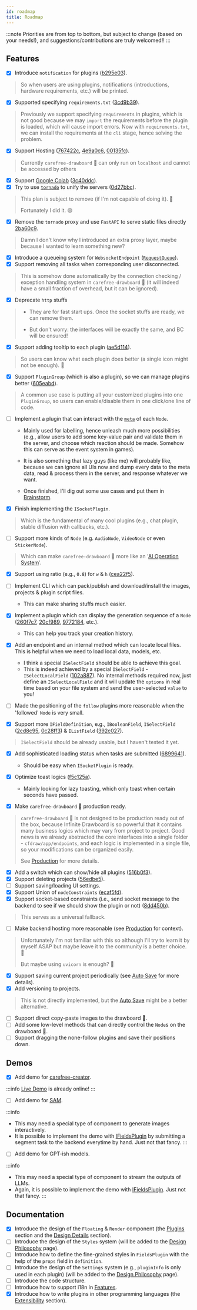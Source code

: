 ```yaml
---
id: roadmap
title: Roadmap
---
```


:::note
Priorities are from top to bottom, but subject to change (based on your needs!), and suggestions/contributions are truly welcomed!!
:::

## Features

- [x] Introduce `notification` for plugins ([b295e03](https://github.com/carefree0910/carefree-drawboard/commit/b295e03a69083279899294379da02dbacec190c8)).

> So when users are using plugins, notifications (introductions, hardware requirements, etc.) will be printed.

- [x] Supported specifying `requirements.txt` ([3cd9b39](https://github.com/carefree0910/carefree-drawboard/commit/3cd9b3912016ab5f8cadee12296de655989127e3)).

> Previously we support specifying `requirements` in plugins, which is not good because we may `import` the requirements before the plugin is loaded, which will cause import errors. Now with `requirements.txt`, we can install the requirements at the `cli` stage, hence solving the problem.

- [x] Support Hosting ([767422c](https://github.com/carefree0910/carefree-drawboard/commit/767422c4475e6fff4d23085af2acb928a11315ad), [4e9a0c6](https://github.com/carefree0910/carefree-drawboard/commit/4e9a0c6b8641a28bec0eef3b14a8f978b1cffe0e), [00135fc](https://github.com/carefree0910/carefree-drawboard/commit/00135fccf555fdfa6e832015f587fdabee7a8432)).

> Currently `carefree-drawboard` 🎨 can only run on `localhost` and cannot be accessed by others

- [x] Support [Google Colab](https://colab.research.google.com/github/carefree0910/carefree-drawboard/blob/dev/examples/server.ipynb) ([3c40ddc](https://github.com/carefree0910/carefree-drawboard/commit/3c40ddc438ead7299dcd0c9b1b07832f321f9234)).
- [x] Try to use [`tornado`](https://github.com/tornadoweb/tornado) to unify the servers ([0d27bbc](https://github.com/carefree0910/carefree-drawboard/commit/0d27bbc11fd831ca6cb45c589d658ef77514e7fa)).

> This plan is subject to remove (if I'm not capable of doing it). 🤣
> 
> Fortunately I did it. 😄

- [x] Remove the `tornado` proxy and use `FastAPI` to serve static files directly [2ba60c9](https://github.com/carefree0910/carefree-drawboard/commit/2ba60c92c555b83e6aee9bf9f81cde111c815955).

> Damn I don't know why I introduced an extra proxy layer, maybe because I wanted to learn something new?

- [x] Introduce a queueing system for `WebsocketEndpoint` ([`RequestQueue`](/docs/user-guides/features#requestqueue)).
- [x] Support removing all tasks when corresponding user disconnected.

> This is somehow done automatically by the connection checking / exception handling system in `carefree-drawboard` 🎨 (it will indeed have a small fraction of overhead, but it can be ignored).

- [x] Deprecate `http` stuffs

> * They are for fast start ups. Once the socket stuffs are ready, we can remove them.
>
> * But don't worry: the interfaces will be exactly the same, and BC will be ensured!

- [x] Support adding tooltip to each plugin ([ae5d114](https://github.com/carefree0910/carefree-drawboard/commit/ae5d114ff055cce9a04fd17286932b1e6c72b0ff)).

> So users can know what each plugin does better (a single icon might not be enough). 🤣

- [x] Support `PluginGroup` (which is also a plugin), so we can manage plugins better ([605eabd](https://github.com/carefree0910/carefree-drawboard/commit/605eabd41fda1b4715af2ce83870246009e20a86)).

> A common use case is putting all your customized plugins into one `PluginGroup`, so users can enable/disable them in one click/one line of code.

- [ ] Implement a plugin that can interact with the [`meta`](/docs/user-guides/features#meta) of each `Node`.

    * Mainly used for labelling, hence unleash much more possibilities (e.g., allow users to add some key-value pair and validate them in the server, and choose which reaction should be made. Somehow this can serve as the event system in games).

    * It is also something that lazy guys (like me) will probably like, because we can ignore all UIs now and dump every data to the meta data, read & process them in the server, and response whatever we want.

    * Once finished, I'll dig out some use cases and put them in [Brainstorm](/docs/reference/brainstorm).

- [x] Finish implementing the `ISocketPlugin`.

> Which is the fundamental of many cool plugins (e.g., chat plugin, stable diffusion with callbacks, etc.).

- [ ] Support more kinds of `Node` (e.g. `AudioNode`, `VideoNode` or even `StickerNode`).

> Which can make `carefree-drawboard` 🎨 more like an '[AI Operation System](/docs/reference/brainstorm#the-ai-operation-system)'.

- [x] Support using ratio (e.g., `0.8`) for `w` & `h` ([cea22f5](https://github.com/carefree0910/carefree-drawboard/commit/cea22f5896145b4da420b06c75aecab9f2012951)).
- [ ] Implement CLI which can pack/publish and download/install the images, projects & plugin script files.

    * This can make sharing stuffs much easier.

- [x] Implement a plugin which can display the generation sequence of a `Node` ([260f7c7](https://github.com/carefree0910/carefree-drawboard/commit/260f7c79a59692c118bd7de5735b1a3b1617ae1c), [20cf989](https://github.com/carefree0910/carefree-drawboard/commit/20cf9894c52ed9bcb87e5302034c63858f701bbe), [9772184](https://github.com/carefree0910/carefree-drawboard/commit/97721840e3fda14529a8e2f190cdca51d5bfa295), etc.).

    * This can help you track your creation history.

- [x] Add an endpoint and an internal method which can locate local files. This is helpful when we need to load local data, models, etc.

    * I think a special `ISelectField` should be able to achieve this goal.
    * This is indeed achieved by a special `ISelectField` - `ISelectLocalField` ([102a887](https://github.com/carefree0910/carefree-drawboard/commit/102a887daafba4c8b6632821acc35794146df44e)). No internal methods required now, just define an `ISelectLocalField` and it will update the `options` in real time based on your file system and send the user-selected `value` to you!

- [ ] Made the positioning of the `follow` plugins more reasonable when the 'followed' `Node` is very small.
- [x] Support more `IFieldDefinition`, e.g., `IBooleanField`, `ISelectField` ([2cd8c95](https://github.com/carefree0910/carefree-drawboard/commit/2cd8c95ea1afb0d2148c49cd9ff25b97ff9b7603), [0c28ff3](https://github.com/carefree0910/carefree-drawboard/commit/0c28ff34ec5235576e40056d16a0c91637132b53)) & `IListField` ([392c027](https://github.com/carefree0910/carefree-drawboard/commit/392c027c342d167ee507820be68dbdd6ab79ddad)).

> `ISelectField` should be already usable, but I haven't tested it yet.

- [x] Add sophisticated loading status when tasks are submitted ([6899641](https://github.com/carefree0910/carefree-drawboard/commit/68996415503d5d34273731e162c3696287b825bd)).

    * Should be easy when `ISocketPlugin` is ready.

- [x] Optimize toast logics ([f5c125a](https://github.com/carefree0910/carefree-drawboard/commit/f5c125a590a7f41a2b4f38c590b0effaf1b38279)).

    * Mainly looking for lazy toasting, which only toast when certain seconds have passed.

- [x] Make `carefree-drawboard` 🎨 production ready.

> `carefree-drawboard` 🎨 is not designed to be production ready out of the box, because Infinite Drawboard is so powerful that it contains many business logics which may vary from project to project. Good news is we already abstracted the core interfaces into a single folder - `cfdraw/app/endpoints`, and each logic is implemented in a single file, so your modifications can be organized easily.
> 
> See [Production](/docs/user-guides/production) for more details.

- [x] Add a switch which can show/hide all plugins ([516b0f3](https://github.com/carefree0910/carefree-drawboard/commit/516b0f3e937042f8e3754adaddc5a31a105d6a6d)).
- [x] Support deleting projects ([56edbe5](https://github.com/carefree0910/carefree-drawboard/commit/56edbe53f595ce5708d01b6ae8df3ab657f1920a)).
- [ ] Support saving/loading UI settings.
- [x] Support Union of `nodeConstraints` ([ecaf5fd](https://github.com/carefree0910/carefree-drawboard/commit/ecaf5fdf2e754e79c9f62bb620a2f5a006edebb2)).
- [x] Support socket-based constraints (i.e., send socket message to the backend to see if we should show the plugin or not) ([8dd450b](https://github.com/carefree0910/carefree-drawboard/commit/8dd450bb31a9359532101a993ffd35dd839ae0c2)).

> This serves as a universal fallback.

- [ ] Make backend hosting more reasonable (see [Production](/docs/user-guides/production) for context).

> Unfortunately I'm not familiar with this so although I'll try to learn it by myself ASAP but maybe leave it to the community is a better choice. 🤣
>
> But maybe using `uvicorn` is enough? 🤔

- [x] Support saving current project periodically (see [Auto Save](/docs/user-guides/features#auto-save) for more details).
- [x] Add versioning to projects.

> This is not directly implemented, but the [Auto Save](/docs/user-guides/features#auto-save) might be a better alternative.

- [ ] Support direct copy-paste images to the drawboard 🎨.
- [ ] Add some low-level methods that can directly control the `Node`s on the drawboard 🎨.
- [ ] Support dragging the none-follow plugins and save their positions down.

## Demos

- [x] Add demo for [carefree-creator](https://github.com/carefree0910/carefree-creator).

:::info
[Live Demo](https://drawboard-demo.nolibox.com/) is already online!
:::

- [ ] Add demo for [SAM](https://github.com/facebookresearch/segment-anything).

:::info
* This may need a special type of component to generate images interactively.
* It is possible to implement the demo with [IFieldsPlugin](/docs/plugins/IFieldsPlugin) by submitting a segment task to the backend everytime by hand. Just not that fancy.
:::

- [ ] Add demo for GPT-ish models.

:::info
* This may need a special type of component to stream the outputs of LLMs.
* Again, it is possible to implement the demo with [IFieldsPlugin](/docs/plugins/IFieldsPlugin). Just not that fancy.
:::

## Documentation

- [x] Introduce the design of the `Floating` & `Render` component (the [Plugins](/docs/reference/design-philosophy#plugins) section and the [Design Details](/docs/reference/design-philosophy#design-details) section).
- [ ] Introduce the design of the `Styles` system (will be added to the [Design Philosophy](/docs/reference/design-philosophy) page).
- [ ] Introduce how to define the fine-grained styles in `FieldsPlugin` with the help of the `props` field in `definition`.
- [ ] Introduce the design of the `Settings` system (e.g., `pluginInfo` is only used in each plugin) (will be added to the [Design Philosophy](/docs/reference/design-philosophy) page).
- [ ] Introduce the code structure.
- [ ] Introduce how to support i18n in [Features](/docs/user-guides/features).
- [x] Introduce how to write plugins in other programming languages (the [Extensibility](/docs/reference/design-philosophy#extensibility) section).
